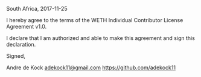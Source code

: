 South Africa, 2017-11-25

I hereby agree to the terms of the WETH Individual Contributor License
Agreement v1.0.

I declare that I am authorized and able to make this agreement and sign this
declaration.

Signed,

Andre de Kock adekock11@gmail.com https://github.com/adekock11

